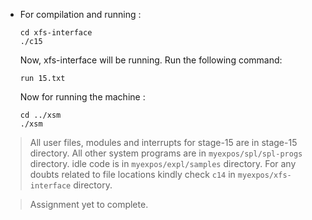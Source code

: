 * For compilation and running : 
    ```
    cd xfs-interface
    ./c15
    ```
    Now, xfs-interface will be running. Run the following command: 
    ```
    run 15.txt
    ```
        
    Now for running the machine :
    ```
    cd ../xsm
    ./xsm
    ```                                                                                     
> All user files, modules and interrupts for stage-15 are in stage-15 directory. All other system programs are in `myexpos/spl/spl-progs` directory. idle code is in `myexpos/expl/samples` directory. For any doubts related to file locations kindly check `c14` in `myexpos/xfs-interface` directory. 

> Assignment yet to complete.
